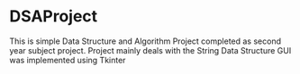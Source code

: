 # DSAProject
This is simple Data Structure and Algorithm Project completed as second year subject project.
Project mainly deals with the String Data Structure 
GUI was implemented using Tkinter 

